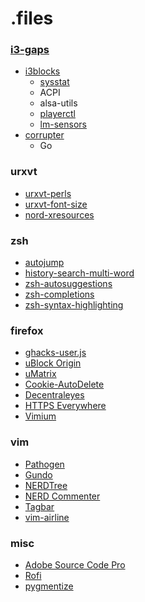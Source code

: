 # .files

### [i3-gaps](https://github.com/Airblader/i3)
* [i3blocks](https://github.com/vivien/i3blocks)
  + [sysstat](https://github.com/sysstat/sysstat)
  + ACPI
  + alsa-utils
  + [playerctl](https://github.com/acrisci/playerctl)
  + [lm-sensors](https://github.com/groeck/lm-sensors)
* [corrupter](https://github.com/r00tman/corrupter)
  + Go

### urxvt
* [urxvt-perls](https://github.com/muennich/urxvt-perls)
* [urxvt-font-size](https://github.com/majutsushi/urxvt-font-size)
* [nord-xresources](https://github.com/arcticicestudio/nord-xresources)

### zsh
* [autojump](https://github.com/wting/autojump)
* [history-search-multi-word](https://github.com/zdharma/history-search-multi-word)
* [zsh-autosuggestions](https://github.com/zsh-users/zsh-autosuggestions)
* [zsh-completions](https://github.com/zsh-users/zsh-completions)
* [zsh-syntax-highlighting](https://github.com/zsh-users/zsh-syntax-highlighting)

### firefox
* [ghacks-user.js](https://github.com/ghacksuserjs/ghacks-user.js)
* [uBlock Origin](https://github.com/gorhill/uBlock)
* [uMatrix](https://github.com/gorhill/uMatrix)
* [Cookie-AutoDelete](https://github.com/Cookie-AutoDelete/Cookie-AutoDelete)
* [Decentraleyes](https://git.synz.io/Synzvato/decentraleyes)
* [HTTPS Everywhere](https://github.com/EFForg/https-everywhere)
* [Vimium](https://github.com/philc/vimium)

### vim
* [Pathogen](https://github.com/tpope/vim-pathogen)
* [Gundo](https://github.com/sjl/gundo.vim)
* [NERDTree](https://github.com/scrooloose/nerdtree)
* [NERD Commenter](https://github.com/scrooloose/nerdcommenter)
* [Tagbar](https://github.com/majutsushi/tagbar)
* [vim-airline](https://github.com/vim-airline/vim-airline)

### misc
* [Adobe Source Code Pro](https://github.com/adobe-fonts/source-code-pro)
* [Rofi](https://github.com/DaveDavenport/rofi)
* [pygmentize](http://pygments.org/docs/cmdline/)